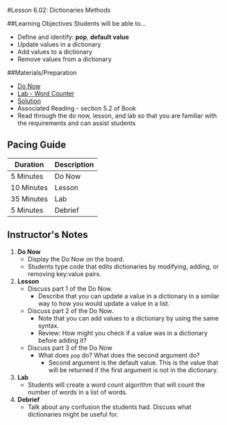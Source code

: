#Lesson 6.02: Dictionaries Methods

##Learning Objectives
Students will be able to...

* Define and identify: **pop**, **default value**
* Update values in a dictionary
* Add values to a dictionary
* Remove values from a dictionary 

##Materials/Preparation
* [Do Now]
* [Lab - Word Counter]
* [Solution]
* Associated Reading - section 5.2 of Book
*  Read through the do now, lesson, and lab so that you are familiar with the requirements and can assist students

## Pacing Guide
| **Duration**   | **Description** |
| ---------- | ----------- |
| 5 Minutes  | Do Now      |
| 10 Minutes | Lesson      |
| 35 Minutes | Lab         |
| 5 Minutes | Debrief     |

## Instructor's Notes

1. **Do Now**
    * Display the Do Now on the board.
    * Students type code that edits dictionaries by modifying, adding, or removing key:value pairs.
2. **Lesson**
	* Discuss part 1 of the Do Now.
		* Describe that you can update a value in a dictionary in a similar way to how you would update a value in a list.
	* Discuss part 2 of the Do Now.
		* Note that you can add values to a dictionary by using the same syntax.
		* Review: How might you check if a value was in a dictionary before adding it? 
	* Discuss part 3 of the Do Now 
		* What does `pop` do? What does the second argument do?
			* Second argument is the default value. This is the value that will be returned if the first argument is not in the dictionary. 
3. **Lab**	
	* Students will create a word count algorithm that will count the number of words in a list of words. 
4. **Debrief**
	* Talk about any confusion the students had. Discuss what dictionaries might be useful for. 



[Do Now]: do_now.md
[Lab - Word Counter]: lab.md
[Solution]: https://teals.sharepoint.com/curriculum/_layouts/15/guestaccess.aspx?guestaccesstoken=uOYwneLNGVJjRu%2fk2JsP0ZuCRIyzXEX2SPeZwCKclWM%3d&docid=2_0ae84824a589048e4921e40ecea3ddf41